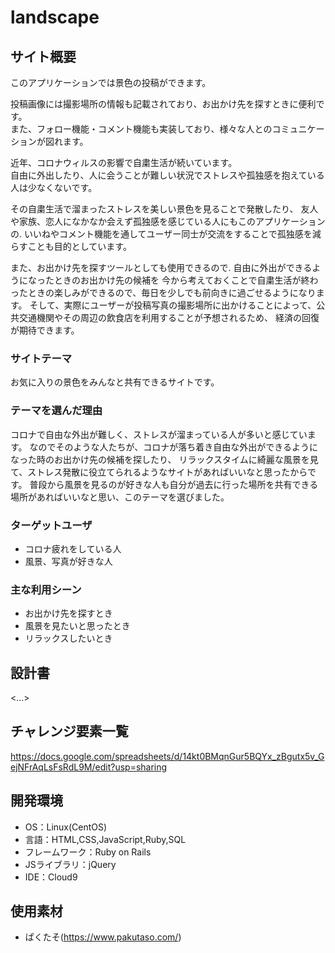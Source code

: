 # landscape

## サイト概要
このアプリケーションでは景色の投稿ができます。<br>

投稿画像には撮影場所の情報も記載されており、お出かけ先を探すときに便利です。<br>
また、フォロー機能・コメント機能も実装しており、様々な人とのコミュニケーションが図れます。

近年、コロナウィルスの影響で自粛生活が続いています。<br>
自由に外出したり、人に会うことが難しい状況でストレスや孤独感を抱えている人は少なくないです。

その自粛生活で溜まったストレスを美しい景色を見ることで発散したり、
友人や家族、恋人になかなか会えず孤独感を感じている人にもこのアプリケーションの.
いいねやコメント機能を通してユーザー同士が交流をすることで孤独感を減らすことも目的としています。

また、お出かけ先を探すツールとしても使用できるので. 自由に外出ができるようになったときのお出かけ先の候補を
今から考えておくことで自粛生活が終わったときの楽しみができるので、毎日を少しでも前向きに過ごせるようになります。
そして、実際にユーザーが投稿写真の撮影場所に出かけることによって、公共交通機関やその周辺の飲食店を利用することが予想されるため、
経済の回復が期待できます。

### サイトテーマ
お気に入りの景色をみんなと共有できるサイトです。

### テーマを選んだ理由
コロナで自由な外出が難しく、ストレスが溜まっている人が多いと感じています。
なのでそのような人たちが、コロナが落ち着き自由な外出ができるようになった時のお出かけ先の候補を探したり、
リラックスタイムに綺麗な風景を見て、ストレス発散に役立てられるようなサイトがあればいいなと思ったからです。
普段から風景を見るのが好きな人も自分が過去に行った場所を共有できる場所があればいいなと思い、このテーマを選びました。


### ターゲットユーザ
- コロナ疲れをしている人
- 風景、写真が好きな人

### 主な利用シーン
- お出かけ先を探すとき
- 風景を見たいと思ったとき
- リラックスしたいとき

## 設計書
<...>

## チャレンジ要素一覧
<https://docs.google.com/spreadsheets/d/14kt0BMqnGur5BQYx_zBgutx5v_GejNFrAqLsFsRdL9M/edit?usp=sharing>

## 開発環境
- OS：Linux(CentOS)
- 言語：HTML,CSS,JavaScript,Ruby,SQL
- フレームワーク：Ruby on Rails
- JSライブラリ：jQuery
- IDE：Cloud9

## 使用素材
- ぱくたそ(https://www.pakutaso.com/)